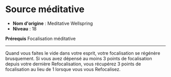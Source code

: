 # Source méditative

 * **Nom d'origine** : Meditative Wellspring
 * **Niveau** : 18


<p><strong>Prérequis</strong> Focalisation méditative</p>
<hr>
<p>Quand vous faites le vide dans votre esprit, votre focalisation se régénère brusquement. Si vous avez dépensé au moins 3 points de focalisation depuis votre dernière Refocalisation, vous récupérez 3 points de focalisation au lieu de 1 lorsque vous vous Refocalisez.</p>